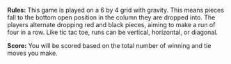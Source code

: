 **Rules:** This game is played on a 6 by 4 grid with gravity. This means pieces fall to the bottom open position in the column they are dropped into. The players alternate dropping red and black pieces, aiming to make a run of four in a row. Like tic tac toe, runs can be vertical, horizontal, or diagonal.

**Score:** You will be scored based on the total number of winning and tie moves you make.
